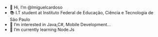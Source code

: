 - 👋 Hi, I’m @lmiguelcardoso
- 📚 I.T student at Instituto Federal de Educação, Ciência e Tecnologia de São Paulo
- 👀 I’m interested in Java,C#, Mobile Development...
- 🌱 I’m currently learning Node.Js

